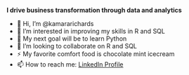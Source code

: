 **I drive business transformation through data and analytics**

- 👋 Hi, I’m @kamararichards
- 👀 I’m interested in improving my skills in R and SQL
- 🌱 My next goal will be to learn Python
- 💞️ I’m looking to collaborate on R and SQL
- :zap: My favorite comfort food is chocolate mint icecream
- 📫 How to reach me: [LinkedIn Profile](https://www.linkedin.com/in/kamararichards/)


<!---
kamararichards/kamararichards is a ✨ special ✨ repository because its `README.md` (this file) appears on your GitHub profile.
You can click the Preview link to take a look at your changes.
--->
